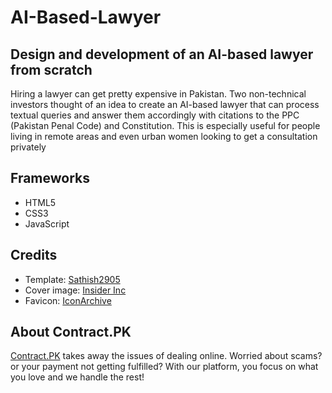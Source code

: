 # AI-Based-Lawyer
## Design and development of an AI-based lawyer from scratch

Hiring a lawyer can get pretty expensive in Pakistan. Two non-technical investors thought of an idea to
create an AI-based lawyer that can process textual queries and answer them accordingly with citations to
the PPC (Pakistan Penal Code) and Constitution. This is especially useful for people living in remote areas
and even urban women looking to get a consultation privately

## Frameworks
* HTML5
* CSS3
* JavaScript

## Credits
* Template: [Sathish2905](https://github.com/Sathish2905/sample-website-templates/tree/master/gunmetal-portal)
* Cover image: [Insider Inc](https://www.businessinsider.com/the-worlds-first-artificially-intelligent-lawyer-gets-hired-2016-5)
* Favicon: [IconArchive](https://iconarchive.com/show/real-vista-mail-icons-by-iconshock/robot-icon.html)

## About Contract.PK
[Contract.PK](https://www.contract.pk/) takes away the issues of dealing online. Worried about scams? or your payment not getting fulfilled? With our platform, you focus on what you love and we handle the rest!

